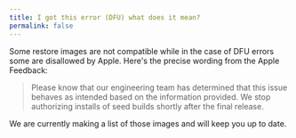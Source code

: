 ```yaml
---
title: I got this error (DFU) what does it mean?
permalink: false
---
```


Some restore images are not compatible while in the case of DFU errors some are disallowed by Apple. Here's the precise wording from the Apple Feedback:

> Please know that our engineering team has determined that this issue behaves as intended based on the information provided. We stop authorizing installs of seed builds shortly after the final release.

We are currently making a list of those images and will keep you up to date.

